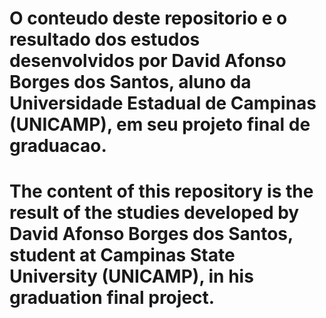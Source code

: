 # O conteudo deste repositorio e o resultado dos estudos desenvolvidos por David Afonso Borges dos Santos, aluno da Universidade Estadual de Campinas (UNICAMP), em seu projeto final de graduacao.
# The content of this repository is the result of the studies developed by David Afonso Borges dos Santos, student at Campinas State University (UNICAMP), in his graduation final project.
